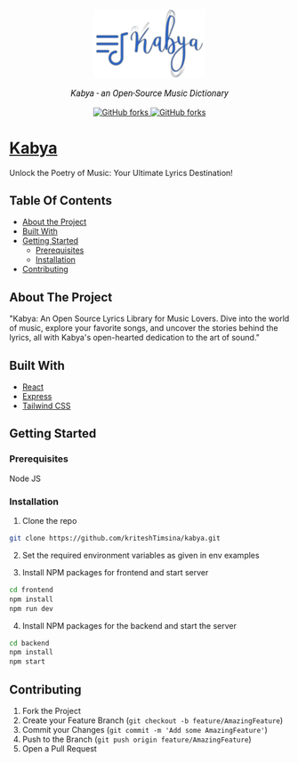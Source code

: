 <div align="center" style="position: relative;">
    <a href="https://kabya.netlify.app/">
       <img width="200" alt="Kabya" src="frontend/public/logo.png">
    <div style="position: absolute; top: 0; left: 0; width: 100%; height: 100%; background-color: transparent;"></div>
    </a>
    <p style="font-family: Roboto, Calibri; font-size: 12pt; font-style: italic">Kabya - an Open-Source Music Dictionary</p>
   <a href="https://github.com/kriteshTimsina/Kabya/forks">
        <img alt="GitHub forks" src="https://img.shields.io/github/forks/kriteshTimsina/Kabya?color=orange">
    </a>
    <a href="https://github.com/kriteshTimsina/Kabya/stargazers">
        <img alt="GitHub forks" src="https://img.shields.io/github/stars/kriteshTimsina/Kabya">
    </a>
</div>


# [Kabya](https://kabya.netlify.app/)
<p>
    Unlock the Poetry of Music: Your Ultimate Lyrics Destination!
  </p>
  
## Table Of Contents

- [About the Project](#about-the-project)
- [Built With](#built-with)
- [Getting Started](#getting-started)
  - [Prerequisites](#prerequisites)
  - [Installation](#installation)
- [Contributing](#contributing)

## About The Project

"Kabya: An Open Source Lyrics Library for Music Lovers. Dive into the world of music, explore your favorite songs, and uncover the stories behind the lyrics, all with Kabya's open-hearted dedication to the art of sound."

## Built With

- [React](https://react.dev/)
- [Express](https://expressjs.com/)
- [Tailwind CSS](https://tailwindcss.com/)

## Getting Started

### Prerequisites

Node JS

### Installation

1. Clone the repo

```sh
git clone https://github.com/kriteshTimsina/kabya.git

```

2. Set the required environment variables as given in env examples

3. Install NPM packages for frontend and start server

```sh
cd frontend
npm install
npm run dev
```

4. Install NPM packages for the backend and start the server

```sh
cd backend
npm install
npm start
```

## Contributing

1. Fork the Project
2. Create your Feature Branch (`git checkout -b feature/AmazingFeature`)
3. Commit your Changes (`git commit -m 'Add some AmazingFeature'`)
4. Push to the Branch (`git push origin feature/AmazingFeature`)
5. Open a Pull Request
